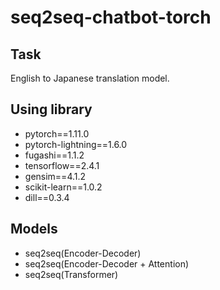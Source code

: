 # seq2seq-chatbot-torch
## Task
English to Japanese translation model.

## Using library
- pytorch==1.11.0 
- pytorch-lightning==1.6.0 
- fugashi==1.1.2
- tensorflow==2.4.1
- gensim==4.1.2
- scikit-learn==1.0.2
- dill==0.3.4

## Models
 - seq2seq(Encoder-Decoder)
 - seq2seq(Encoder-Decoder + Attention)
 - seq2seq(Transformer)